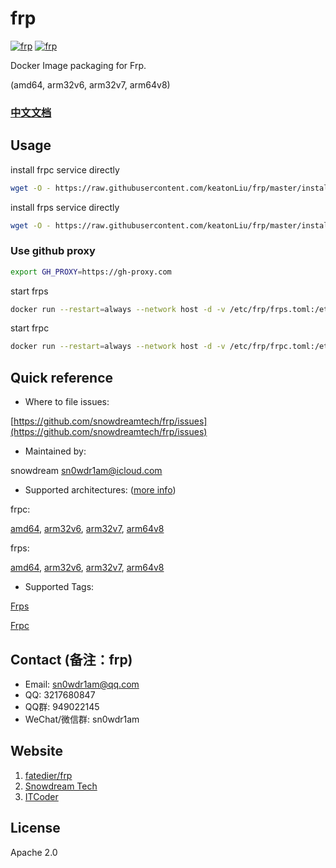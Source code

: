 # frp

[![frp](http://dockeri.co/image/snowdreamtech/frps)](https://hub.docker.com/r/snowdreamtech/frps)
[![frp](http://dockeri.co/image/snowdreamtech/frpc)](https://hub.docker.com/r/snowdreamtech/frpc)

Docker Image packaging for Frp.

(amd64, arm32v6, arm32v7, arm64v8)

### [中文文档](https://www.itcoder.tech/posts/docker-frp/)

## Usage

install frpc service directly

```bash
wget -O - https://raw.githubusercontent.com/keatonLiu/frp/master/install.sh | bash -s frpc
```

install frps service directly

```bash
wget -O - https://raw.githubusercontent.com/keatonLiu/frp/master/install.sh | bash -s frps
```

### Use github proxy
```bash
export GH_PROXY=https://gh-proxy.com
```

start frps

```bash
docker run --restart=always --network host -d -v /etc/frp/frps.toml:/etc/frp/frps.toml --name frps snowdreamtech/frps
```

start frpc

```bash
docker run --restart=always --network host -d -v /etc/frp/frpc.toml:/etc/frp/frpc.toml --name frpc snowdreamtech/frpc
```

## Quick reference

* Where to file issues:

[https://github.com/snowdreamtech/frp/issues](https://github.com/snowdreamtech/frp/issues)

* Maintained by:

snowdream <sn0wdr1am@icloud.com>

* Supported architectures: ([more info](https://github.com/docker-library/official-images#architectures-other-than-amd64))

frpc:

[amd64](https://cloud.docker.com/u/snowdreamtechamd64/repository/docker/snowdreamtechamd64/frpc), [arm32v6](https://cloud.docker.com/u/snowdreamtecharm32v6/repository/docker/snowdreamtecharm32v6/frpc), [arm32v7](https://cloud.docker.com/u/snowdreamtecharm32v7/repository/docker/snowdreamtecharm32v7/frpc), [arm64v8](https://cloud.docker.com/u/snowdreamtecharm64v8/repository/docker/snowdreamtecharm64v8/frpc)

frps:

[amd64](https://cloud.docker.com/u/snowdreamtechamd64/repository/docker/snowdreamtechamd64/frps), [arm32v6](https://cloud.docker.com/u/snowdreamtecharm32v6/repository/docker/snowdreamtecharm32v6/frps), [arm32v7](https://cloud.docker.com/u/snowdreamtecharm32v7/repository/docker/snowdreamtecharm32v7/frps), [arm64v8](https://cloud.docker.com/u/snowdreamtecharm64v8/repository/docker/snowdreamtecharm64v8/frps)

* Supported Tags:

[Frps](https://cloud.docker.com/u/snowdreamtech/repository/docker/snowdreamtech/frps/tags)

[Frpc](https://cloud.docker.com/u/snowdreamtech/repository/docker/snowdreamtech/frpc/tags)

<!-- ## Sponsors

[![tencentcloud](https://snowdreamtech.oss-cn-beijing.aliyuncs.com/tengxunyun/%E9%A6%96%E5%8D%95%E9%99%90%E6%97%B6%E7%A7%92%E6%9D%80%E4%BF%AE%E6%94%B9/%E9%A6%96%E5%8D%95%E9%99%90%E6%97%B6_470-250.jpg)](https://cloud.tencent.com/act/cps/redirect?redirect=1077&cps_key=d09c5e921f9fcf4ac9516564262f3b99&from=console)

[![aliyun](https://snowdreamtech.oss-cn-beijing.aliyuncs.com/aliyun/%E6%96%B0%E4%BA%BA-%E4%B8%BB/440-240%201.jpg)](https://www.aliyun.com/1111/new?userCode=dbgo15cy) -->

## Contact (备注：frp)

* Email: sn0wdr1am@qq.com
* QQ: 3217680847
* QQ群: 949022145
* WeChat/微信群: sn0wdr1am

## Website

1. [fatedier/frp](https://github.com/fatedier/frp)
1. [Snowdream Tech](http://www.snowdream.tech/)
1. [ITCoder](https://www.itcoder.tech/)

## License

Apache 2.0
